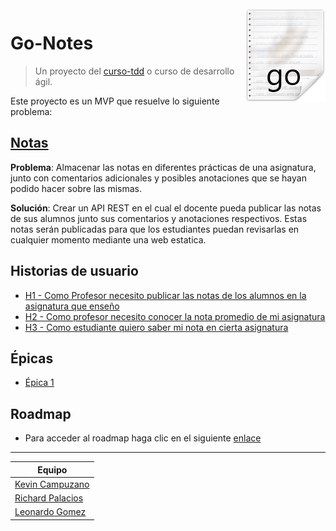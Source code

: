 <img src="/docs/resources/go-notes-images.png" align="right" />

# Go-Notes

> Un proyecto del [curso-tdd](https://jj.github.io/curso-tdd) o curso de desarrollo ágil.

Este proyecto es un MVP que resuelve lo siguiente problema:

## [Notas](https://jj.github.io/curso-tdd/problemas/notas.html)

**Problema**:  Almacenar las notas en diferentes prácticas de una asignatura, junto con comentarios adicionales y posibles anotaciones que se hayan podido hacer sobre las mismas.

**Solución**: Crear un API REST en el cual el docente pueda publicar las notas de sus alumnos junto sus comentarios y anotaciones respectivos. Estas notas serán publicadas para que los estudiantes puedan revisarlas en cualquier momento mediante una web estatica.


## Historias de usuario
* [H1 - Como Profesor necesito publicar las notas de los alumnos en la asignatura que enseño](https://github.com/Golang-EC/go-notes/issues/6)
* [H2 - Como profesor necesito conocer la nota promedio de mi asignatura](https://github.com/Golang-EC/go-notes/issues/5)
* [H3 - Como estudiante quiero saber mi nota en cierta asignatura](https://github.com/Golang-EC/go-notes/issues/4)

## Épicas
* [Épica 1](https://github.com/Golang-EC/go-notes/milestone/1)


## Roadmap
* Para acceder al roadmap haga clic en el siguiente [enlace](https://github.com/Golang-EC/go-notes/projects/1) 

--- 
| Equipo |
--- |
[Kevin Campuzano](https://github.com/Kevincamp) |
[Richard Palacios](https://github.com/rpalaciosg) |
[Leonardo Gomez](https://github.com/gomezgleonardob) |
